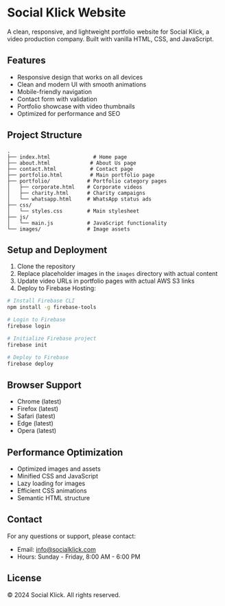 # Social Klick Website

A clean, responsive, and lightweight portfolio website for Social Klick, a video production company. Built with vanilla HTML, CSS, and JavaScript.

## Features

- Responsive design that works on all devices
- Clean and modern UI with smooth animations
- Mobile-friendly navigation
- Contact form with validation
- Portfolio showcase with video thumbnails
- Optimized for performance and SEO

## Project Structure

```
.
├── index.html              # Home page
├── about.html             # About Us page
├── contact.html           # Contact page
├── portfolio.html         # Main portfolio page
├── portfolio/            # Portfolio category pages
│   ├── corporate.html    # Corporate videos
│   ├── charity.html      # Charity campaigns
│   └── whatsapp.html     # WhatsApp status ads
├── css/
│   └── styles.css        # Main stylesheet
├── js/
│   └── main.js           # JavaScript functionality
└── images/               # Image assets
```

## Setup and Deployment

1. Clone the repository
2. Replace placeholder images in the `images` directory with actual content
3. Update video URLs in portfolio pages with actual AWS S3 links
4. Deploy to Firebase Hosting:

```bash
# Install Firebase CLI
npm install -g firebase-tools

# Login to Firebase
firebase login

# Initialize Firebase project
firebase init

# Deploy to Firebase
firebase deploy
```

## Browser Support

- Chrome (latest)
- Firefox (latest)
- Safari (latest)
- Edge (latest)
- Opera (latest)

## Performance Optimization

- Optimized images and assets
- Minified CSS and JavaScript
- Lazy loading for images
- Efficient CSS animations
- Semantic HTML structure

## Contact

For any questions or support, please contact:

- Email: info@socialklick.com
- Hours: Sunday - Friday, 8:00 AM - 6:00 PM

## License

© 2024 Social Klick. All rights reserved.
